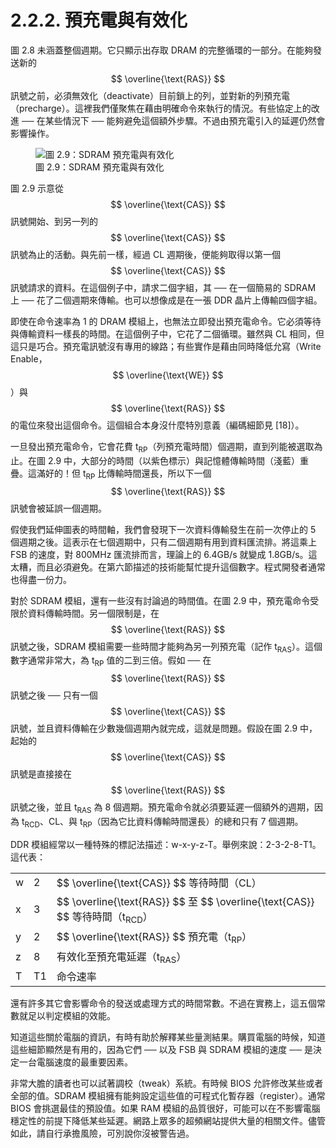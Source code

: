 # 2.2.2. 預充電與有效化

圖 2.8 未涵蓋整個週期。它只顯示出存取 DRAM 的完整循環的一部分。在能夠發送新的 $$ \overline{\text{RAS}} $$ 訊號之前，必須無效化（deactivate）目前鎖上的列，並對新的列預充電（precharge）。這裡我們僅聚焦在藉由明確命令來執行的情況。有些協定上的改進 ── 在某些情況下 ── 能夠避免這個額外步驟。不過由預充電引入的延遲仍然會影響操作。

<figure>
  <img src="../../assets/figure-2.9.png" alt="圖 2.9：SDRAM 預充電與有效化">
  <figcaption>圖 2.9：SDRAM 預充電與有效化</figcaption>
</figure>

圖 2.9 示意從 $$ \overline{\text{CAS}} $$ 訊號開始、到另一列的 $$ \overline{\text{CAS}} $$ 訊號為止的活動。與先前一樣，經過 CL 週期後，便能夠取得以第一個 $$ \overline{\text{CAS}} $$ 訊號請求的資料。在這個例子中，請求二個字組，其 ── 在一個簡易的 SDRAM 上 ── 花了二個週期來傳輸。也可以想像成是在一張 DDR 晶片上傳輸四個字組。

即使在命令速率為 1 的 DRAM 模組上，也無法立即發出預充電命令。它必須等待與傳輸資料一樣長的時間。在這個例子中，它花了二個循環。雖然與 CL 相同，但這只是巧合。預充電訊號沒有專用的線路；有些實作是藉由同時降低允寫（Write Enable，$$ \overline{\text{WE}} $$）與 $$ \overline{\text{RAS}} $$ 的電位來發出這個命令。這個組合本身沒什麼特別意義（編碼細節見 [18]）。

一旦發出預充電命令，它會花費 t<sub>RP</sub>（列預充電時間）個週期，直到列能被選取為止。在圖 2.9 中，大部分的時間（以紫色標示）與記憶體傳輸時間（淺藍）重疊。這滿好的！但 t<sub>RP</sub> 比傳輸時間還長，所以下一個 $$ \overline{\text{RAS}} $$ 訊號會被延誤一個週期。

假使我們延伸圖表的時間軸，我們會發現下一次資料傳輸發生在前一次停止的 5 個週期之後。這表示在七個週期中，只有二個週期有用到資料匯流排。將這乘上 FSB 的速度，對 800MHz 匯流排而言，理論上的 6.4GB/s 就變成 1.8GB/s。這太糟，而且必須避免。在第六節描述的技術能幫忙提升這個數字。程式開發者通常也得盡一份力。

對於 SDRAM 模組，還有一些沒有討論過的時間值。在圖 2.9 中，預充電命令受限於資料傳輸時間。另一個限制是，在 $$ \overline{\text{RAS}} $$ 訊號之後，SDRAM 模組需要一些時間才能夠為另一列預充電（記作 t<sub>RAS</sub>）。這個數字通常非常大，為 t<sub>RP</sub> 值的二到三倍。假如 ── 在 $$ \overline{\text{RAS}} $$ 訊號之後 ── 只有一個 $$ \overline{\text{CAS}} $$ 訊號，並且資料傳輸在少數幾個週期內就完成，這就是問題。假設在圖 2.9 中，起始的 $$ \overline{\text{CAS}} $$ 訊號是直接接在 $$ \overline{\text{RAS}} $$ 訊號之後，並且 t<sub>RAS</sub> 為 8 個週期。預充電命令就必須要延遲一個額外的週期，因為 t<sub>RCD</sub>、CL、與 t<sub>RP</sub>（因為它比資料傳輸時間還長）的總和只有 7 個週期。

DDR 模組經常以一種特殊的標記法描述：w-x-y-z-T。舉例來說：2-3-2-8-T1。這代表：

<table>
  <tr>
    <td>w</td>
    <td>2</td>
    <td>$$ \overline{\text{CAS}} $$ 等待時間（CL）</td>
  </tr>
  <tr>
    <td>x</td>
    <td>3</td>
    <td>$$ \overline{\text{RAS}} $$ 至 $$ \overline{\text{CAS}} $$ 等待時間（t<sub>RCD</sub>）</td>
  </tr>
  <tr>
    <td>y</td>
    <td>2</td>
    <td>$$ \overline{\text{RAS}} $$ 預充電（t<sub>RP</sub>）</td>
  </tr>
  <tr>
    <td>z</td>
    <td>8</td>
    <td>有效化至預充電延遲（t<sub>RAS</sub>）</td>
  </tr>
  <tr>
    <td>T</td>
    <td>T1</td>
    <td>命令速率</td>
  </tr>
<table>

還有許多其它會影響命令的發送或處理方式的時間常數。不過在實務上，這五個常數就足以判定模組的效能。

知道這些關於電腦的資訊，有時有助於解釋某些量測結果。購買電腦的時候，知道這些細節顯然是有用的，因為它們 ── 以及 FSB 與 SDRAM 模組的速度 ── 是決定一台電腦速度的最重要因素。

非常大膽的讀者也可以試著調校（tweak）系統。有時候 BIOS 允許修改某些或者全部的值。SDRAM 模組擁有能夠設定這些值的可程式化暫存器（register）。通常 BIOS 會挑選最佳的預設值。如果 RAM 模組的品質很好，可能可以在不影響電腦穩定性的前提下降低某些延遲。網路上眾多的超頻網站提供大量的相關文件。儘管如此，請自行承擔風險，可別說你沒被警告過。

